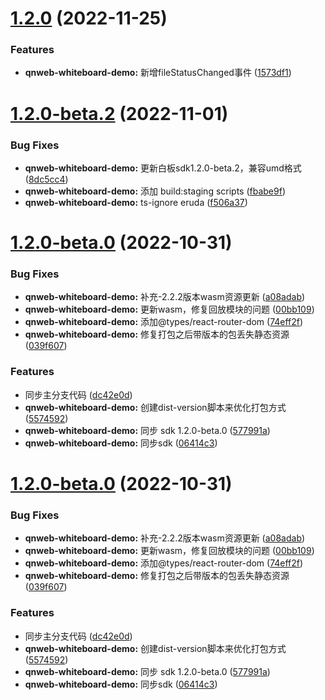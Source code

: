 # [1.2.0](https://github.com/qbox/QNSolutions_Web/compare/qnweb-whiteboard-demo@1.2.0-beta.2...qnweb-whiteboard-demo@1.2.0) (2022-11-25)


### Features

* **qnweb-whiteboard-demo:** 新增fileStatusChanged事件 ([1573df1](https://github.com/qbox/QNSolutions_Web/commit/1573df1f5fcc18aced598ad816ead71c3360886a))



# [1.2.0-beta.2](https://github.com/qbox/QNSolutions_Web/compare/qnweb-whiteboard-demo@1.2.0-beta.0...qnweb-whiteboard-demo@1.2.0-beta.2) (2022-11-01)


### Bug Fixes

* **qnweb-whiteboard-demo:** 更新白板sdk1.2.0-beta.2，兼容umd格式 ([8dc5cc4](https://github.com/qbox/QNSolutions_Web/commit/8dc5cc402e6a5b4d1b7d8224c7699b4cf5907612))
* **qnweb-whiteboard-demo:** 添加 build:staging scripts ([fbabe9f](https://github.com/qbox/QNSolutions_Web/commit/fbabe9f5286d8bc063fae6bb1f6394642d7ce3c0))
* **qnweb-whiteboard-demo:** ts-ignore eruda ([f506a37](https://github.com/qbox/QNSolutions_Web/commit/f506a3722de825ebdf125d03de51afc5ef3d6a4c))



# [1.2.0-beta.0](https://github.com/qbox/QNSolutions_Web/compare/qnweb-whiteboard-demo@2.2.2...qnweb-whiteboard-demo@1.2.0-beta.0) (2022-10-31)


### Bug Fixes

* **qnweb-whiteboard-demo:** 补充-2.2.2版本wasm资源更新 ([a08adab](https://github.com/qbox/QNSolutions_Web/commit/a08adab4bbe96389f4fcdee5b79d90f8c8cf9204))
* **qnweb-whiteboard-demo:** 更新wasm，修复回放模块的问题 ([00bb109](https://github.com/qbox/QNSolutions_Web/commit/00bb109a076c831a3deaeba57c6884ccf60e7d1b))
* **qnweb-whiteboard-demo:** 添加@types/react-router-dom ([74eff2f](https://github.com/qbox/QNSolutions_Web/commit/74eff2f7ebcd16c4af1fa6ea5c0f641d16bbdd22))
* **qnweb-whiteboard-demo:** 修复打包之后带版本的包丢失静态资源 ([039f607](https://github.com/qbox/QNSolutions_Web/commit/039f60735dbc7ebc8641e3c99bd50fbe82cff7ea))


### Features

* 同步主分支代码 ([dc42e0d](https://github.com/qbox/QNSolutions_Web/commit/dc42e0d2f564ccf4c44fd6f55695cb1f38a0a3fe))
* **qnweb-whiteboard-demo:** 创建dist-version脚本来优化打包方式 ([5574592](https://github.com/qbox/QNSolutions_Web/commit/5574592c51d91e3cf47c1fd7dfad0e1448d9a0d6))
* **qnweb-whiteboard-demo:** 同步 sdk 1.2.0-beta.0 ([577991a](https://github.com/qbox/QNSolutions_Web/commit/577991a62c301ba44a41a20b275c971fe2f14dcd))
* **qnweb-whiteboard-demo:** 同步sdk ([06414c3](https://github.com/qbox/QNSolutions_Web/commit/06414c3a81aa9961e6d1e30af648f4aefdd0e6b7))



# [1.2.0-beta.0](https://github.com/qbox/QNSolutions_Web/compare/qnweb-whiteboard-demo@2.2.2...qnweb-whiteboard-demo@1.2.0-beta.0) (2022-10-31)


### Bug Fixes

* **qnweb-whiteboard-demo:** 补充-2.2.2版本wasm资源更新 ([a08adab](https://github.com/qbox/QNSolutions_Web/commit/a08adab4bbe96389f4fcdee5b79d90f8c8cf9204))
* **qnweb-whiteboard-demo:** 更新wasm，修复回放模块的问题 ([00bb109](https://github.com/qbox/QNSolutions_Web/commit/00bb109a076c831a3deaeba57c6884ccf60e7d1b))
* **qnweb-whiteboard-demo:** 添加@types/react-router-dom ([74eff2f](https://github.com/qbox/QNSolutions_Web/commit/74eff2f7ebcd16c4af1fa6ea5c0f641d16bbdd22))
* **qnweb-whiteboard-demo:** 修复打包之后带版本的包丢失静态资源 ([039f607](https://github.com/qbox/QNSolutions_Web/commit/039f60735dbc7ebc8641e3c99bd50fbe82cff7ea))


### Features

* 同步主分支代码 ([dc42e0d](https://github.com/qbox/QNSolutions_Web/commit/dc42e0d2f564ccf4c44fd6f55695cb1f38a0a3fe))
* **qnweb-whiteboard-demo:** 创建dist-version脚本来优化打包方式 ([5574592](https://github.com/qbox/QNSolutions_Web/commit/5574592c51d91e3cf47c1fd7dfad0e1448d9a0d6))
* **qnweb-whiteboard-demo:** 同步 sdk 1.2.0-beta.0 ([577991a](https://github.com/qbox/QNSolutions_Web/commit/577991a62c301ba44a41a20b275c971fe2f14dcd))
* **qnweb-whiteboard-demo:** 同步sdk ([06414c3](https://github.com/qbox/QNSolutions_Web/commit/06414c3a81aa9961e6d1e30af648f4aefdd0e6b7))



